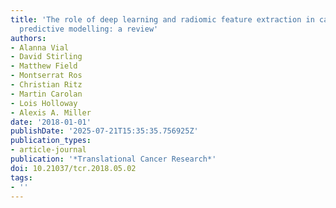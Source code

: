 ```yaml
---
title: 'The role of deep learning and radiomic feature extraction in cancer-specific
  predictive modelling: a review'
authors:
- Alanna Vial
- David Stirling
- Matthew Field
- Montserrat Ros
- Christian Ritz
- Martin Carolan
- Lois Holloway
- Alexis A. Miller
date: '2018-01-01'
publishDate: '2025-07-21T15:35:35.756925Z'
publication_types:
- article-journal
publication: '*Translational Cancer Research*'
doi: 10.21037/tcr.2018.05.02
tags:
- ''
---
```


